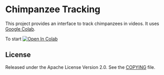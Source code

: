 # Chimpanzee Tracking

This project provides an interface to track chimpanzees in videos.  It
uses [Google
Colab](https://colab.research.google.com/notebooks/intro.ipynb).

To start [![Open In
Colab](https://colab.research.google.com/assets/colab-badge.svg)](https://colab.research.google.com/github/ox-vgg/chimpanzee-tracking/blob/main/tracking.ipynb)

## License

Released under the Apache License Version 2.0.  See the
[COPYING](./COPYING) file.
